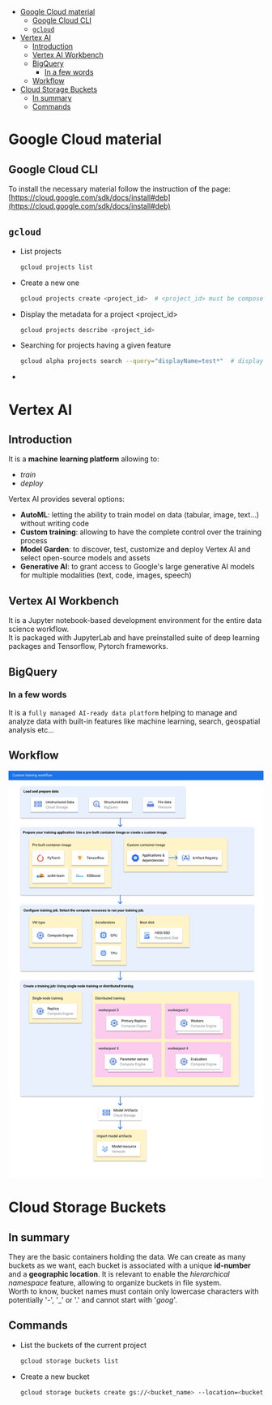 - [Google Cloud material](#google-cloud-material)
  - [Google Cloud CLI](#google-cloud-cli)
  - [``gcloud``](#gcloud)
- [Vertex AI](#vertex-ai)
  - [Introduction](#introduction)
  - [Vertex AI Workbench](#vertex-ai-workbench)
  - [BigQuery](#bigquery)
    - [In a few words](#in-a-few-words)
  - [Workflow](#workflow)
- [Cloud Storage Buckets](#cloud-storage-buckets)
  - [In summary](#in-summary)
  - [Commands](#commands)

# Google Cloud material

## Google Cloud CLI

To install the necessary material follow the instruction of the page: 
[https://cloud.google.com/sdk/docs/install#deb](https://cloud.google.com/sdk/docs/install#deb)

## ``gcloud``

- List projects
  ````bash
  gcloud projects list
  ````
- Create a new one
  ````bash
  gcloud projects create <project_id>  # <project_id> must be composed of lowercase alphanumerical characters and potentially '-', '_' or '.'
  ````
- Display the metadata for a project <project_id>
  ````bash
  gcloud projects describe <project_id>
  ````
- Searching for projects having a given feature
  ````bash
  gcloud alpha projects search --query="displayName=test*"  # display the list of project whose name starts with 'test'
  ````
-

# Vertex AI 

## Introduction

It is a **machine learning platform** allowing to:

- *train*
- *deploy*

Vertex AI provides several options:

- **AutoML**: letting the ability to train model on data (tabular, image, text...) 
without writing code
- **Custom training**: allowing to have the complete control over the training 
process 
- **Model Garden**: to discover, test, customize and deploy Vertex AI and select 
open-source models and assets
- **Generative AI**: to grant access to Google's large generative AI models for 
multiple modalities (text, code, images, speech)


## Vertex AI Workbench

It is a Jupyter notebook-based development environment for the entire data science 
workflow.\
It is packaged with JupyterLab and have preinstalled suite of deep learning packages 
and Tensorflow, Pytorch frameworks.

## BigQuery
### In a few words
It is a ``fully managed AI-ready data platform`` helping to manage and analyze data 
with built-in features like machine learning, search, geospatial  analysis etc...

## Workflow 
![custom_training_workflow](./images/001.custom_training_workflow.svg)


# Cloud Storage Buckets

## In summary

They are the basic containers holding the data. We can create as many buckets as we 
want, each bucket is associated with a unique **id-number** and a 
**geographic location**. It is relevant to enable the *hierarchical namespace* feature,
allowing to organize buckets in file system.\
Worth to know, bucket names must contain only lowercase characters with potentially '-', 
'_' or '.' and cannot start with '*goog*'.

## Commands

- List the buckets of the current project
  ````bash
  gcloud storage buckets list
  ````
- Create a new bucket
  ````bash
  gcloud storage buckets create gs://<bucket_name> --location=<bucket_location> 
  ````
